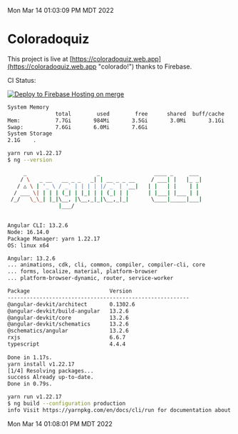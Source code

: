 Mon Mar 14 01:03:09 PM MDT 2022

# Coloradoquiz


This project is live at [https://coloradoquiz.web.app](https://coloradoquiz.web.app "colorado!") thanks to Firebase.

CI Status: 

[![Deploy to Firebase Hosting on merge](https://github.com/teamkushal/coloradoquiz/actions/workflows/firebase-hosting-merge.yml/badge.svg)](https://github.com/teamkushal/coloradoquiz/actions/workflows/firebase-hosting-merge.yml)

```bash
System Memory
               total        used        free      shared  buff/cache   available
Mem:           7.7Gi       984Mi       3.5Gi       3.0Mi       3.1Gi       6.4Gi
Swap:          7.6Gi       6.0Mi       7.6Gi
System Storage
2.1G	.
```
```bash
yarn run v1.22.17
$ ng --version

     _                      _                 ____ _     ___
    / \   _ __   __ _ _   _| | __ _ _ __     / ___| |   |_ _|
   / △ \ | '_ \ / _` | | | | |/ _` | '__|   | |   | |    | |
  / ___ \| | | | (_| | |_| | | (_| | |      | |___| |___ | |
 /_/   \_\_| |_|\__, |\__,_|_|\__,_|_|       \____|_____|___|
                |___/
    

Angular CLI: 13.2.6
Node: 16.14.0
Package Manager: yarn 1.22.17
OS: linux x64

Angular: 13.2.6
... animations, cdk, cli, common, compiler, compiler-cli, core
... forms, localize, material, platform-browser
... platform-browser-dynamic, router, service-worker

Package                         Version
---------------------------------------------------------
@angular-devkit/architect       0.1302.6
@angular-devkit/build-angular   13.2.6
@angular-devkit/core            13.2.6
@angular-devkit/schematics      13.2.6
@schematics/angular             13.2.6
rxjs                            6.6.7
typescript                      4.4.4
    
Done in 1.17s.
yarn install v1.22.17
[1/4] Resolving packages...
success Already up-to-date.
Done in 0.79s.
```
```bash
yarn run v1.22.17
$ ng build --configuration production
info Visit https://yarnpkg.com/en/docs/cli/run for documentation about this command.
```
Mon Mar 14 01:08:01 PM MDT 2022
